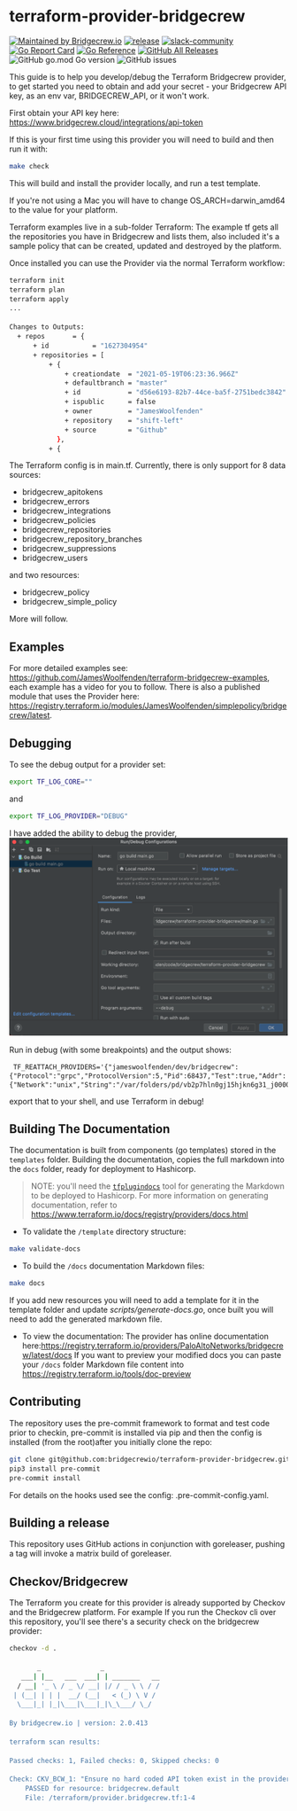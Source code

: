 # terraform-provider-bridgecrew

[![Maintained by Bridgecrew.io](https://img.shields.io/badge/maintained%20by-bridgecrew.io-blueviolet)](https://bridgecrew.io/?utm_source=github&utm_medium=organic_oss&utm_campaign=terraform-provider-bridgecrew)
[![release](https://github.com/bridgecrewio/terraform-provider-bridgecrew/actions/workflows/release.yml/badge.svg)](https://github.com/bridgecrewio/terraform-provider-bridgecrew/actions/workflows/security.yml)
[![slack-community](https://img.shields.io/badge/slack-bridgecrew-blueviolet.svg?logo=slack)](https://codifiedsecurity.slack.com/)
[![Go Report Card](https://goreportcard.com/badge/github.com/bridgecrewio/terraform-provider-bridgecrew)](https://goreportcard.com/report/github.com/bridgecrewio/terraform-provider-bridgecrew)
[![Go Reference](https://pkg.go.dev/badge/github.com/bridgecrewio/terraform-provider-bridgecrew.svg)](https://pkg.go.dev/github.com/bridgecrewio/terraform-provider-bridgecrew)
[![GitHub All Releases](https://img.shields.io/github/downloads/bridgecrewio/terraform-provider-bridgecrew/total)](https://github.com/bridgecrewio/terraform-provider-bridgecrew/releases)
![GitHub go.mod Go version](https://img.shields.io/github/go-mod/go-version/bridgecrewio/terraform-provider-bridgecrew)
![GitHub issues](https://img.shields.io/github/issues/bridgecrewio/terraform-provider-bridgecrew)

This guide is to help you develop/debug the Terraform Bridgecrew provider, to get started you need to obtain and add your secret - your Bridgecrew API key, as an env var,
BRIDGECREW_API, or it won't work.

First obtain your API key here: <https://www.bridgecrew.cloud/integrations/api-token>

If this is your first time using this provider you will need to build
and then run it with:

```bash
make check
```

This will build and install the provider locally, and run a test template.

If you're not using a Mac you will have to change OS_ARCH=darwin_amd64 to the value for your platform.

Terraform examples live in a sub-folder Terraform:
The example tf gets all the repositories you have in Bridgecrew and lists them, also included it's a sample policy that can be created, updated and destroyed by the platform.

Once installed you can use the Provider via the normal Terraform workflow:

```bash
terraform init
terraform plan
terraform apply
...

Changes to Outputs:
  + repos       = {
      + id           = "1627304954"
      + repositories = [
          + {
              + creationdate  = "2021-05-19T06:23:36.966Z"
              + defaultbranch = "master"
              + id            = "d56e6193-82b7-44ce-ba5f-2751bedc3842"
              + ispublic      = false
              + owner         = "JamesWoolfenden"
              + repository    = "shift-left"
              + source        = "Github"
            },
          + {
```

The Terraform config is in main.tf.
Currently, there is only support for 8 data sources:

- bridgecrew_apitokens
- bridgecrew_errors
- bridgecrew_integrations
- bridgecrew_policies
- bridgecrew_repositories
- bridgecrew_repository_branches
- bridgecrew_suppressions
- bridgecrew_users

and two resources:

- bridgecrew_policy
- bridgecrew_simple_policy

More will follow.

## Examples

For more detailed examples see:  <https://github.com/JamesWoolfenden/terraform-bridgecrew-examples>, each example has a video for you to follow.
There is also a published module that uses the Provider here: <https://registry.terraform.io/modules/JamesWoolfenden/simplepolicy/bridgecrew/latest>.

## Debugging

To see the debug output for a provider set:

```bash
export TF_LOG_CORE=""
```

and

```bash
export TF_LOG_PROVIDER="DEBUG"
```

I have added the ability to debug the provider,
![debug options](debug.png "debug options")

Run in debug (with some breakpoints) and the output shows:

```shell
 TF_REATTACH_PROVIDERS='{"jameswoolfenden/dev/bridgecrew":{"Protocol":"grpc","ProtocolVersion":5,"Pid":68437,"Test":true,"Addr":{"Network":"unix","String":"/var/folders/pd/vb2p7hln0gj15hjkn6g31_j00000gn/T/plugin752084824"}}}'
```

 export that to your shell, and use Terraform in debug!

## Building The Documentation

The documentation is built from components (go templates) stored in the `templates` folder.
Building the documentation, copies the full markdown into the `docs` folder, ready for deployment to Hashicorp.

> NOTE: you'll need the [`tfplugindocs`](https://github.com/hashicorp/terraform-plugin-docs) tool for generating the Markdown to be deployed to Hashicorp. For more information on generating documentation, refer to https://www.terraform.io/docs/registry/providers/docs.html

- To validate the `/template` directory structure:

```bash
make validate-docs
```

- To build the `/docs` documentation Markdown files:

```bash
make docs
```

If you add new resources you will need to add a template for it in the template folder and update *scripts/generate-docs.go*, once built you will need to add the generated markdown file.

- To view the documentation:
The provider has online documentation here:<https://registry.terraform.io/providers/PaloAltoNetworks/bridgecrew/latest/docs>
If you want to preview your modified docs you can paste your `/docs` folder Markdown file content into <https://registry.terraform.io/tools/doc-preview>

## Contributing

The repository uses the pre-commit framework to format and test code prior to checkin, pre-commit is installed via pip and then the config is installed (from the root)after you initially clone the repo:

```bash
git clone git@github.com:bridgecrewio/terraform-provider-bridgecrew.git
pip3 install pre-commit
pre-commit install
```

For details on the hooks used see the config: .pre-commit-config.yaml.

## Building a release

This repository uses GitHub actions in conjunction with goreleaser, pushing a tag will invoke a matrix build of goreleaser.

## Checkov/Bridgecrew

The Terraform you create for this provider is already supported by Checkov and the Bridgecrew platform.
For example If you run the Checkov cli over this repository, you'll see there's a security check on the bridgecrew provider:

```bash
checkov -d .

       _               _
   ___| |__   ___  ___| | _______   __
  / __| '_ \ / _ \/ __| |/ / _ \ \ / /
 | (__| | | |  __/ (__|   < (_) \ V /
  \___|_| |_|\___|\___|_|\_\___/ \_/

By bridgecrew.io | version: 2.0.413

terraform scan results:

Passed checks: 1, Failed checks: 0, Skipped checks: 0

Check: CKV_BCW_1: "Ensure no hard coded API token exist in the provider"
    PASSED for resource: bridgecrew.default
    File: /terraform/provider.bridgecrew.tf:1-4

```
